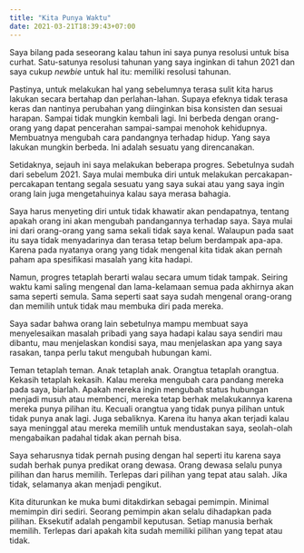 ```yaml
---
title: "Kita Punya Waktu"
date: 2021-03-21T18:39:43+07:00
---
```

Saya bilang pada seseorang kalau tahun ini saya punya resolusi untuk bisa curhat. Satu-satunya resolusi tahunan yang saya inginkan di tahun 2021 dan saya cukup *newbie* untuk hal itu: memiliki resolusi tahunan.

Pastinya, untuk melakukan hal yang sebelumnya terasa sulit kita harus lakukan secara bertahap dan perlahan-lahan. Supaya efeknya tidak terasa keras dan nantinya perubahan yang diinginkan bisa konsisten dan sesuai harapan. Sampai tidak mungkin kembali lagi. Ini berbeda dengan orang-orang yang dapat pencerahan sampai-sampai menohok kehidupnya. Membuatnya mengubah cara pandangnya terhadap hidup. Yang saya lakukan mungkin berbeda. Ini adalah sesuatu yang direncanakan.

Setidaknya, sejauh ini saya melakukan beberapa progres. Sebetulnya sudah dari sebelum 2021. Saya mulai membuka diri untuk melakukan percakapan-percakapan tentang segala sesuatu yang saya sukai atau yang saya ingin orang lain juga mengetahuinya kalau saya merasa bahagia. 

Saya harus menyeting diri untuk tidak khawatir akan pendapatnya, tentang apakah orang ini akan mengubah pandangannya terhadap saya. Saya mulai ini dari orang-orang yang sama sekali tidak saya kenal. Walaupun pada saat itu saya tidak menyadarinya dan terasa tetap belum berdampak apa-apa. Karena pada nyatanya orang yang tidak mengenal kita tidak akan pernah paham apa spesifikasi masalah yang kita hadapi.

Namun, progres tetaplah berarti walau secara umum tidak tampak. Seiring waktu kami saling mengenal dan lama-kelamaan semua pada akhirnya akan sama seperti semula. Sama seperti saat saya sudah mengenal orang-orang dan memilih untuk tidak mau membuka diri pada mereka.

Saya sadar bahwa orang lain sebetulnya mampu membuat saya menyelesaikan masalah pribadi yang saya hadapi kalau saya sendiri mau dibantu, mau menjelaskan kondisi saya, mau menjelaskan apa yang saya rasakan, tanpa perlu takut mengubah hubungan kami.

Teman tetaplah teman. Anak tetaplah anak. Orangtua tetaplah orangtua. Kekasih tetaplah kekasih. Kalau mereka mengubah cara pandang mereka pada saya, biarlah. Apakah mereka ingin mengubah status hubungan menjadi musuh atau membenci, mereka tetap berhak melakukannya karena mereka punya pilihan itu. Kecuali orangtua yang tidak punya pilihan untuk tidak punya anak lagi. Juga sebaliknya. Karena itu hanya akan terjadi kalau saya meninggal atau mereka memilih untuk mendustakan saya, seolah-olah mengabaikan padahal tidak akan pernah bisa.

Saya seharusnya tidak pernah pusing dengan hal seperti itu karena saya sudah berhak punya predikat orang dewasa. Orang dewasa selalu punya pilihan dan harus memilih. Terlepas dari pilihan yang tepat atau salah. Jika tidak, selamanya akan menjadi pengikut. 

Kita diturunkan ke muka bumi ditakdirkan sebagai pemimpin. Minimal memimpin diri sediri. Seorang pemimpin akan selalu dihadapkan pada pilihan. Eksekutif adalah pengambil keputusan. Setiap manusia berhak memilih. Terlepas dari apakah kita sudah memiliki pilihan yang tepat atau tidak.
